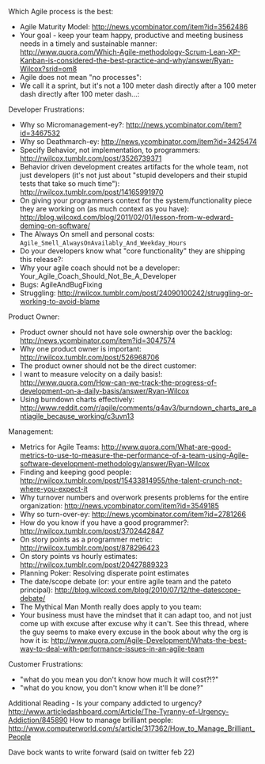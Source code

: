 
Which Agile process is the best:

  * Agile Maturity Model: <http://news.ycombinator.com/item?id=3562486>
  * Your goal - keep your team happy, productive and meeting business needs in a timely and sustainable manner: <http://www.quora.com/Which-Agile-methodology-Scrum-Lean-XP-Kanban-is-considered-the-best-practice-and-why/answer/Ryan-Wilcox?srid=om8>
  * Agile does not mean "no processes":
  * We call it a sprint, but it's not a 100 meter dash directly after a 100 meter dash directly after 100 meter dash...:

Developer Frustrations:

  * Why so Micromanagement-ey?: <http://news.ycombinator.com/item?id=3467532>
  * Why so Deathmarch-ey: <http://news.ycombinator.com/item?id=3425474>
  * Specify Behavior, not implementation, to programmers: <http://rwilcox.tumblr.com/post/3526739371>
  * Behavior driven development creates artifacts for the whole team, not just developers (it's not just about "stupid developers and their stupid tests that take so much time"): <http://rwilcox.tumblr.com/post/14165991970>
  * On giving your programmers context for the system/functionality piece they are working on (as much context as you have): <http://blog.wilcoxd.com/blog/2011/02/01/lesson-from-w-edward-deming-on-software/>
  * The Always On smell and personal costs: `Agile_Smell_AlwaysOnAvailably_And_Weekday_Hours`
  * Do your developers know what "core functionality" they are shipping this release?:  
  * Why your agile coach should not be a developer: Your_Agile_Coach_Should_Not_Be_A_Developer
  * Bugs: AgileAndBugFixing
  * Struggling: <http://rwilcox.tumblr.com/post/24090100242/struggling-or-working-to-avoid-blame>

Product Owner:

  * Product owner should not have sole ownership over the backlog: <http://news.ycombinator.com/item?id=3047574>
  * Why one product owner is important: <http://rwilcox.tumblr.com/post/526968706>
  * The product owner should not be the direct customer: 
  * I want to measure velocity on a daily basis!: <http://www.quora.com/How-can-we-track-the-progress-of-development-on-a-daily-basis/answer/Ryan-Wilcox>
  * Using burndown charts effectively: <http://www.reddit.com/r/agile/comments/q4av3/burndown_charts_are_antiagile_because_working/c3uvn13>
  
Management:
  * Metrics for Agile Teams: <http://www.quora.com/What-are-good-metrics-to-use-to-measure-the-performance-of-a-team-using-Agile-software-development-methodology/answer/Ryan-Wilcox>
  * Finding and keeping good people: <http://rwilcox.tumblr.com/post/15433814955/the-talent-crunch-not-where-you-expect-it>
  * Why turnover numbers and overwork presents problems for the entire organization: <http://news.ycombinator.com/item?id=3549185>
  * Why so turn-over-ey: <http://news.ycombinator.com/item?id=2781266>
  * How do you know if you have a good programmer?: <http://rwilcox.tumblr.com/post/3702442847>
  * On story points as a programmer metric: <http://rwilcox.tumblr.com/post/878296423>
  * On story points vs hourly estimates: <http://rwilcox.tumblr.com/post/20427889323>
  * Planning Poker: Resolving disperate point estimates
  * The date/scope debate (or: your entire agile team and the pateto principal): <http://blog.wilcoxd.com/blog/2010/07/12/the-datescope-debate/>
  * The Mythical Man Month really does apply to you team: 
  * Your business must have the mindset that it can adapt too, and not just come up with excuse after excuse why it can't. See this thread, where the guy seems to make every excuse in the book about why the org is how it is: <http://www.quora.com/Agile-Development/Whats-the-best-way-to-deal-with-performance-issues-in-an-agile-team>

Customer Frustrations:
  * "what do you mean you don't know how much it will cost?!?"
  * "what do you know, you don't know when it'll be done?"

Additional Reading -
Is your company addicted to urgency? <http://www.articledashboard.com/Article/The-Tyranny-of-Urgency-Addiction/845890>
How to manage brilliant people: <http://www.computerworld.com/s/article/317362/How_to_Manage_Brilliant_People>

Dave bock wants to write forward (said on twitter feb 22)
